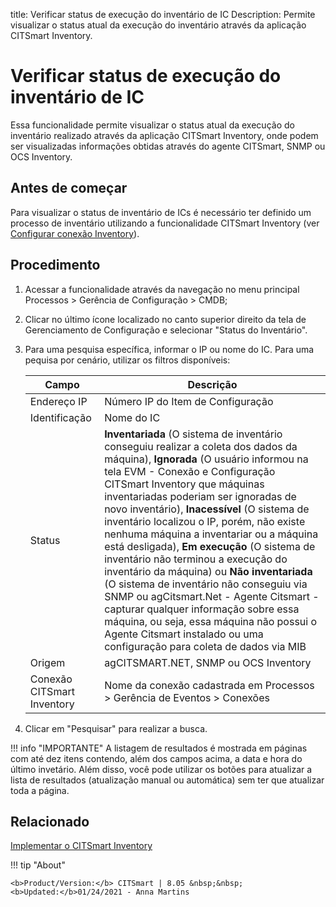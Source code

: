 title: Verificar status de execução do inventário de IC
Description: Permite visualizar o status atual da execução do inventário através da aplicação CITSmart Inventory.

# Verificar status de execução do inventário de IC

Essa funcionalidade permite visualizar o status atual da execução do inventário realizado através da aplicação CITSmart Inventory, onde podem ser visualizadas informações obtidas através do agente CITSmart, SNMP ou OCS Inventory.

## Antes de começar

Para visualizar o status de inventário de ICs é necessário ter definido um processo de inventário utilizando a funcionalidade CITSmart Inventory (ver [Configurar conexão Inventory][1]).

## Procedimento

1.  Acessar a funcionalidade através da navegação no menu principal
    Processos > Gerência de Configuração > CMDB;

2.  Clicar no último ícone localizado no canto superior direito da tela de
    Gerenciamento de Configuração e selecionar "Status do Inventário".

3.  Para uma pesquisa específica, informar o IP ou nome do IC. Para uma pequisa por cenário, utilizar os filtros disponíveis:

    | Campo | Descrição |
    |-------|-----------|
    |Endereço IP| Número IP do Item de Configuração|
    |Identificação|Nome do IC|
    |Status|**Inventariada** (O sistema de inventário conseguiu realizar a coleta dos dados da máquina), **Ignorada** (O usuário informou na tela EVM - Conexão e Configuração CITSmart Inventory que máquinas inventariadas poderiam ser ignoradas de novo inventário), **Inacessível** (O sistema de inventário localizou o IP, porém, não existe nenhuma máquina a inventariar ou a máquina está desligada), **Em execução** (O sistema de inventário não terminou a execução do inventário da máquina) ou **Não inventariada** (O sistema de inventário não conseguiu via SNMP ou agCitsmart.Net - Agente Citsmart - capturar qualquer informação sobre essa máquina, ou seja, essa máquina não possui o Agente Citsmart instalado ou uma configuração para coleta de dados via MIB|
    |Origem|agCITSMART.NET, SNMP ou OCS Inventory|
    |Conexão CITSmart Inventory|Nome da conexão cadastrada em Processos > Gerência de Eventos > Conexões|

4. Clicar em "Pesquisar" para realizar a busca.

!!! info "IMPORTANTE"
    A listagem de resultados é mostrada em páginas com até dez itens contendo, além dos campos acima, a data e hora do último invetário. Além disso, você pode utilizar os botões para atualizar a lista de resultados (atualização manual ou automática) sem ter que atualizar toda a página.


## Relacionado

[Implementar o CITSmart Inventory](/pt-br/citsmart-platform-8/additional-features/add-ons/inventory.html)

!!! tip "About"

    <b>Product/Version:</b> CITSmart | 8.05 &nbsp;&nbsp;
    <b>Updated:</b>01/24/2021 - Anna Martins


[1]:/pt-br/citsmart-platform-8/processes/event/configuration/set-inventory-connection.html
